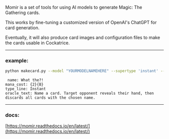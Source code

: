 Momir is a set of tools for using AI models to generate Magic: The Gathering cards.

This works by fine-tuning a customized version of OpenAI's ChatGPT for card generation.

Eventually, it will also produce card images and configuration files to make the cards usable in Cockatrice.

---

### example:

```sh
python makecard.py --model "YOURMODELNAMEHERE" --supertype 'instant' --temperature 0.9
```
```
 name: What the?!
mana_cost: {2}{B}
type_line: Instant
oracle_text: Name a card. Target opponent reveals their hand, then discards all cards with the chosen name.
```

---

### docs:

[https://momir.readthedocs.io/en/latest/](https://momir.readthedocs.io/en/latest/)